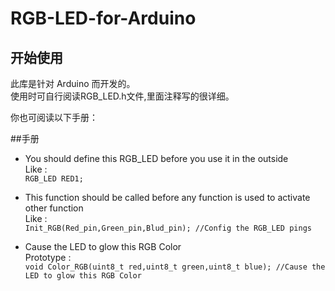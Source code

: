 # RGB-LED-for-Arduino  

## 开始使用  

此库是针对 Arduino 而开发的。  
使用时可自行阅读RGB_LED.h文件,里面注释写的很详细。  

你也可阅读以下手册：  

##手册  
* You should define this RGB_LED before you use it in the outside  
    Like :  
        `RGB_LED RED1;`  

* This function should be called before any function is used to activate other function  
    Like :  
        `Init_RGB(Red_pin,Green_pin,Blud_pin); //Config the RGB_LED pings`  

* Cause the LED to glow this RGB Color  
    Prototype :  
        `void Color_RGB(uint8_t red,uint8_t green,uint8_t blue); //Cause the LED to glow this RGB Color`  
